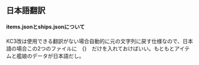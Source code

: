 ## 日本語翻訳

#### items.jsonとships.jsonについて

KC3改は使用できる翻訳がない場合自動的に元の文字列に戻す仕様なので、日本語の場合この2つのファイルに　{}　だけを入れておけばいい。もともとアイテムと艦娘のデータが日本語だし。